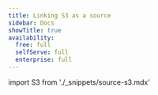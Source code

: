 ```yaml
---
title: Linking S3 as a source
sidebar: Docs
showTitle: true
availability:
  free: full
  selfServe: full
  enterprise: full
---
```


import S3 from './_snippets/source-s3.mdx'

<S3 />